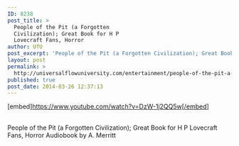 ```yaml
---
ID: 8238
post_title: >
  People of the Pit (a Forgotten
  Civilization); Great Book for H P
  Lovecraft Fans, Horror
author: UfU
post_excerpt: 'People of the Pit (a Forgotten Civilization); Great Book for H P  Lovecraft Fans, Horror Audiobook by A. Merritt'
layout: post
permalink: >
  http://universalflowuniversity.com/entertainment/people-of-the-pit-a-forgotten-civilization-great-book-for-h-p-lovecraft-fans-horror/
published: true
post_date: 2014-03-26 12:37:13
---
```

[embed]https://www.youtube.com/watch?v=DzW-1j2QQ5w[/embed]</br></br>
<p>People of the Pit (a Forgotten Civilization); Great Book for H P  Lovecraft Fans, Horror Audiobook by A. Merritt</p>